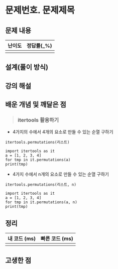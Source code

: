 # 문제번호. 문제제목

## 문제 내용


| 난이도 | 정답률(\_%) |
| :----: | :---------: |
|        |             |

## 설계(풀이 방식)

## 강의 해설

## 배운 개념 및 깨달은 점
> ### itertools 활용하기

- 4가지의 수에서 4개의 요소로 만들 수 있는 순열 구하기

`itertools.permutations(리스트)`
```
import itertools as it
a = [1, 2, 3, 4]
for tmp in it.permutations(a)
print(tmp)
```
- 4가지 수에서 n개의 요소로 만들 수 있는 순열 구하기

`itertools.permutations(리스트, n)`
```
import itertools as it
a = [1, 2, 3, 4]
for tmp in it.permutations(a, n)
print(tmp)
```
## 정리

| 내 코드 (ms) | 빠른 코드 (ms) |
| :----------: | :------------: |
|              |                |

## 고생한 점